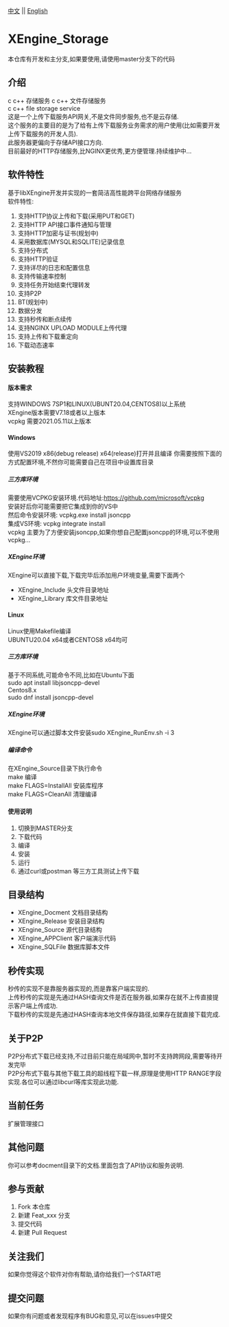 [中文](README.md) ||  [English](README.en.md)  
# XEngine_Storage
本仓库有开发和主分支,如果要使用,请使用master分支下的代码  

## 介绍
c c++ 存储服务 c c++ 文件存储服务  
c c++ file storage service  
这是一个上传下载服务API网关,不是文件同步服务,也不是云存储.  
这个服务的主要目的是为了给有上传下载服务业务需求的用户使用(比如需要开发上传下载服务的开发人员).  
此服务器更偏向于存储API接口方向.  
目前最好的HTTP存储服务,比NGINX更优秀,更方便管理.持续维护中...  

## 软件特性
基于libXEngine开发并实现的一套简洁高性能跨平台网络存储服务  
软件特性:  
1. 支持HTTP协议上传和下载(采用PUT和GET)  
2. 支持HTTP API接口事件通知与管理  
3. 支持HTTP加密与证书(规划中)  
4. 采用数据库(MYSQL和SQLITE)记录信息  
5. 支持分布式  
6. 支持HTTP验证  
7. 支持详尽的日志和配置信息  
8. 支持传输速率控制
9. 支持任务开始结束代理转发  
10. 支持P2P  
11. BT(规划中)  
12. 数据分发  
13. 支持秒传和断点续传  
14. 支持NGINX UPLOAD MODULE上传代理  
15. 支持上传和下载重定向  
16. 下载动态速率

## 安装教程

#### 版本需求
支持WINDOWS 7SP1和LINUX(UBUNT20.04,CENTOS8)以上系统  
XEngine版本需要V7.18或者以上版本  
vcpkg 需要2021.05.11以上版本  

#### Windows
使用VS2019 x86(debug release) x64(release)打开并且编译
你需要按照下面的方式配置环境,不然你可能需要自己在项目中设置库目录
##### 三方库环境
需要使用VCPKG安装环境.代码地址:https://github.com/microsoft/vcpkg  
安装好后你可能需要把它集成到你的VS中  
然后命令安装环境: vcpkg.exe install jsoncpp   
集成VS环境: vcpkg integrate install  
vcpkg 主要为了方便安装jsoncpp,如果你想自己配置jsoncpp的环境,可以不使用vcpkg...  

##### XEngine环境
XEngine可以直接下载,下载完毕后添加用户环境变量,需要下面两个  
- XEngine_Include 头文件目录地址
- XEngine_Library 库文件目录地址

#### Linux
Linux使用Makefile编译  
UBUNTU20.04 x64或者CENTOS8 x64均可  

##### 三方库环境
基于不同系统,可能命令不同,比如在Ubuntu下面  
sudo apt install libjsoncpp-devel  
Centos8.x  
sudo dnf install jsoncpp-devel  

##### XEngine环境
XEngine可以通过脚本文件安装sudo XEngine_RunEnv.sh -i 3
##### 编译命令
在XEngine_Source目录下执行命令  
make 编译  
make FLAGS=InstallAll 安装库程序  
make FLAGS=CleanAll 清理编译  

#### 使用说明

1.  切换到MASTER分支
2.  下载代码
3.  编译
4.  安装
5.  运行
6.  通过curl或postman 等三方工具测试上传下载

## 目录结构
- XEngine_Docment    文档目录结构  
- XEngine_Release    安装目录结构  
- XEngine_Source     源代目录结构  
- XEngine_APPClient  客户端演示代码  
- XEngine_SQLFile    数据库脚本文件
  

## 秒传实现  
秒传的实现不是靠服务器实现的,而是靠客户端实现的.  
上传秒传的实现是先通过HASH查询文件是否在服务器,如果存在就不上传直接提示客户端上传成功.  
下载秒传的实现是先通过HASH查询本地文件保存路径,如果存在就直接下载完成.  

## 关于P2P
P2P分布式下载已经支持,不过目前只能在局域网中,暂时不支持跨网段,需要等待开发完毕  
P2P分布式下载与其他下载工具的超线程下载一样,原理是使用HTTP RANGE字段实现.各位可以通过libcurl等库实现此功能.  

## 当前任务
扩展管理接口  

## 其他问题  
你可以参考docment目录下的文档.里面包含了API协议和服务说明.

## 参与贡献

1.  Fork 本仓库
2.  新建 Feat_xxx 分支
3.  提交代码
4.  新建 Pull Request  

## 关注我们
如果你觉得这个软件对你有帮助,请你给我们一个START吧

## 提交问题

如果你有问题或者发现程序有BUG和意见,可以在issues中提交  